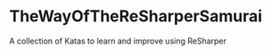 TheWayOfTheReSharperSamurai
===========================

A collection of Katas to learn and improve using ReSharper
